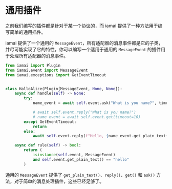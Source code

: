 # 通用插件

之前我们编写的插件都是针对于某一个协议的，而 iamai 提供了一种方法用于编写简单的通用插件。

iamai 提供了一个通用的 `MessageEvent`，所有适配器的消息事件都是它的子类，并尽可能实现了它的特性，你可以编写一个适用于通用的 `MessageEvent` 的插件用于处理所有适配器的消息事件。

```python
from iamai import Plugin
from iamai.event import MessageEvent
from iamai.exceptions import GetEventTimeout


class HalloAlice(Plugin[MessageEvent, None, None]):
    async def handle(self) -> None:
        try:
            name_event = await self.event.ask("What is you name?", timeout=10)

            # await self.event.reply("What is you name?")
            # name_event = await self.event.get(timeout=10)
        except GetEventTimeout:
            return
        else:
            await self.event.reply(f"Hello, {name_event.get_plain_text()}!")

    async def rule(self) -> bool:
        return (
            isinstance(self.event, MessageEvent)
            and self.event.get_plain_text() == "hello"
        )

```

通用的 `MessageEvent` 提供了 `get_plain_text()`、`reply()`、`get()` 和 `ask()` 方法，对于简单的消息处理插件，这些已经足够了。
